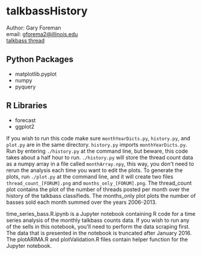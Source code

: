 talkbassHistory
===============

Author: Gary Foreman  
email: gforema2@illinois.edu  
[talkbass thread](http://www.talkbass.com/threads/thread-count-tb-classifieds.1081726/)

Python Packages
---------------
- matplotlib.pyplot
- numpy
- pyquery

R Libraries
-----------
- forecast
- ggplot2

If you wish to run this code make sure `monthYearDicts.py`, `history.py`, and 
`plot.py` are in the same directory. `history.py` imports `monthYearDicts.py`. 
Run by entering `./history.py` at the command line, but beware, this code takes 
about a half hour to run. `./history.py` will store the thread count data as 
a numpy array in a file called `monthArray.npy`, this way, you don't need to 
rerun the analysis each time you want to edit the plots. To generate the 
plots, run `./plot.py` at the command line, and it will create two files 
`thread_count_[FORUM].png` and `months_only_[FORUM].png`. The thread_count plot
contains the plot of the number of threads posted per month over the history
of the talkbass classifieds. The months_only plot plots the number of basses 
sold each month summed over the years 2006-2013.

time_series_bass.R.ipynb is a Jupyter notebook containing R code for a time
series analysis of the monthly talkbass counts data. If you wish to run any of
the sells in this notebook, you'll need to perform the data scraping first.
The data that is presented in the notebook is truncated after January 2016.
The plotARIMA.R and plotValidation.R files contain helper function for the
Jupyter notebook.
